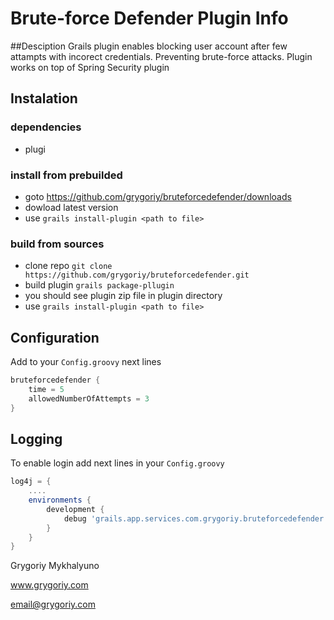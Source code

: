 Brute-force Defender Plugin Info
================================

##Desciption
Grails plugin enables blocking user account after few attampts with incorect credentials. Preventing brute-force attacks. Plugin works on top of Spring Security plugin

## Instalation
### dependencies
- plugi
### install from prebuilded
- goto https://github.com/grygoriy/bruteforcedefender/downloads
- dowload latest version
- use `grails install-plugin <path to file>`

### build from sources
- clone repo `git clone https://github.com/grygoriy/bruteforcedefender.git`
- build plugin `grails package-pllugin`
- you should see plugin zip file in plugin directory
- use `grails install-plugin <path to file>`

## Configuration
Add to your `Config.groovy` next lines
```groovy
bruteforcedefender {
    time = 5
    allowedNumberOfAttempts = 3
}
```

## Logging
To enable login add next lines in your `Config.groovy`
```groovy
log4j = {
    ....
    environments {
        development {
            debug 'grails.app.services.com.grygoriy.bruteforcedefender'
        }
    }
}
```

Grygoriy Mykhalyuno

www.grygoriy.com

email@grygoriy.com

